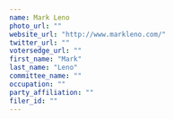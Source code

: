 ```yaml
---
name: Mark Leno
photo_url: ""
website_url: "http://www.markleno.com/"
twitter_url: ""
votersedge_url: ""
first_name: "Mark"
last_name: "Leno"
committee_name: ""
occupation: ""
party_affiliation: ""
filer_id: ""
---
```

